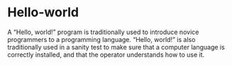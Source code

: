# Hello-world

A “Hello, world!” program is traditionally used to introduce novice programmers to a programming language. “Hello, world!” is also traditionally used in a sanity test to make sure that a computer language is correctly installed, and that the operator understands how to use it.
